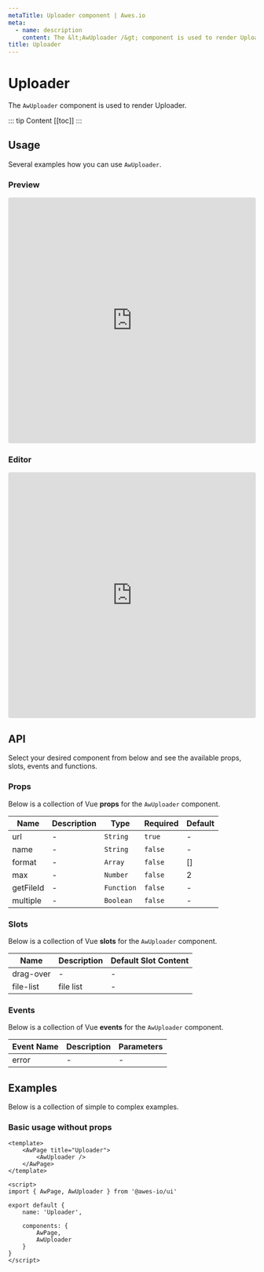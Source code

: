 ```yaml
---
metaTitle: Uploader сomponent | Awes.io
meta:
  - name: description
    content: The &lt;AwUploader /&gt; component is used to render Uploader - UI Vue component for Awes.io.
title: Uploader
---
```

# Uploader

The `AwUploader` component is used to render Uploader.

::: tip Content
[[toc]]
:::

## Usage
Several examples how you can use `AwUploader`.

### Preview
<iframe
     src='https://codesandbox.io/embed/github/awes-io/client/tree/master/examples/basic-ui?autoresize=1&fontsize=14&hidenavigation=1&initialpath=%2Faw-uploader&module=%2Fpages%2Faw-uploader.vue&theme=dark&view=preview'
     style='width:100%; height:500px; border:0; border-radius: 4px; overflow:hidden;'
     title='basic-ui'
     allow='geolocation; microphone; camera; midi; vr; accelerometer; gyroscope; payment; ambient-light-sensor; encrypted-media; usb'
     sandbox='allow-modals allow-forms allow-popups allow-scripts allow-same-origin'
   ></iframe>

### Editor
<iframe
     src='https://codesandbox.io/embed/github/awes-io/client/tree/master/examples/basic-ui?autoresize=1&fontsize=14&hidenavigation=1&initialpath=%2Faw-uploader&module=%2Fpages%2Faw-uploader.vue&theme=dark&view=editor'
     style='width:100%; height:500px; border:0; border-radius: 4px; overflow:hidden;'
     title='basic-ui'
     allow='geolocation; microphone; camera; midi; vr; accelerometer; gyroscope; payment; ambient-light-sensor; encrypted-media; usb'
     sandbox='allow-modals allow-forms allow-popups allow-scripts allow-same-origin'
   ></iframe>

## API
Select your desired component from below and see the available props, slots, events and functions.

### Props
Below is a collection of Vue **props** for the `AwUploader` component.
<!-- @vuese:AwUploader:props:start -->
|Name|Description|Type|Required|Default|
|---|---|---|---|---|
|url|-|`String`|`true`|-|
|name|-|`String`|`false`|-|
|format|-|`Array`|`false`|[]|
|max|-|`Number`|`false`|2|
|getFileId|-|`Function`|`false`|-|
|multiple|-|`Boolean`|`false`|-|

<!-- @vuese:AwUploader:props:end -->

### Slots
Below is a collection of Vue **slots** for the `AwUploader` component.
<!-- @vuese:AwUploader:slots:start -->
|Name|Description|Default Slot Content|
|---|---|---|
|drag-over|-|-|
|file-list|file list|-|

<!-- @vuese:AwUploader:slots:end -->

### Events
Below is a collection of Vue **events** for the `AwUploader` component.
<!-- @vuese:AwUploader:events:start -->
|Event Name|Description|Parameters|
|---|---|---|
|error|-|-|

<!-- @vuese:AwUploader:events:end -->

## Examples
Below is a collection of simple to complex examples.

### Basic usage without props
```vue
<template>
    <AwPage title="Uploader">
        <AwUploader />
    </AwPage>
</template>

<script>
import { AwPage, AwUploader } from '@awes-io/ui'

export default {
    name: 'Uploader',

    components: {
        AwPage,
        AwUploader
    }
}
</script>

```

